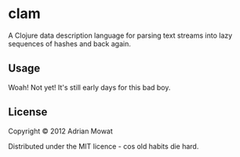 # clam

A Clojure data description language for parsing text streams into lazy sequences of hashes and back again.

## Usage

Woah! Not yet! It's still early days for this bad boy.

## License

Copyright © 2012 Adrian Mowat

Distributed under the MIT licence - cos old habits die hard.

